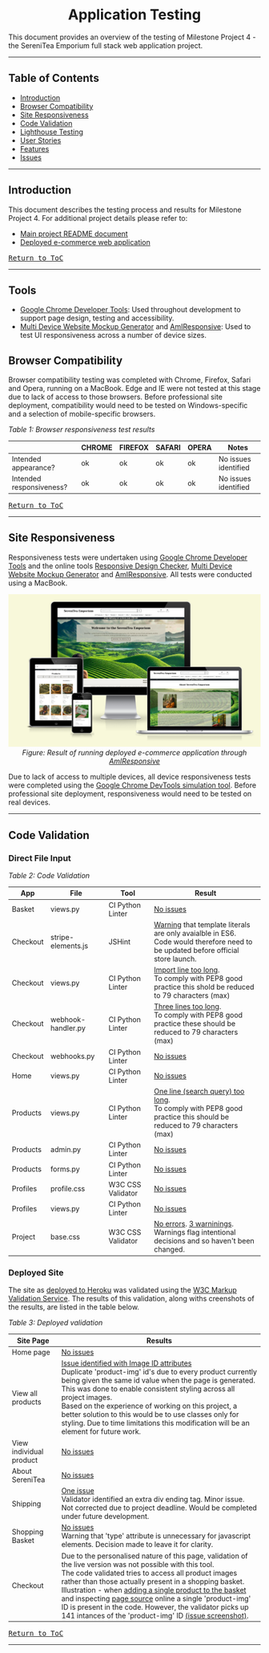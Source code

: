 <h1 align="center">Application Testing</h1>

This document provides an overview of the testing of Milestone Project 4 - the SereniTea Emporium full stack web application project.

- - -
## Table of Contents

   - [Introduction](#Introduction)
   - [Browser Compatibility](#Browser-Compatibility)
   - [Site Responsiveness](#Site-Responsiveness)
   - [Code Validation](#Code-Validation)
   - [Lighthouse Testing](#Lighthouse-Testing)
   - [User Stories](#User-Stories)
   - [Features](#Features)
   - [Issues](#Issues)

- - -

## Introduction

This document describes the testing process and results for Milestone Project 4. For additional project details please refer to:

- [Main project README document](../README.MD)
- [Deployed e-commerce web application](https://mp4-serenitea-emporium-5454dc22e46f.herokuapp.com/)


<kbd>[Return to ToC](#Table-of-Contents)</kbd>

- - -

## Tools

- [Google Chrome Developer Tools](https://developer.chrome.com/docs/devtools "DevTools"): Used throughout development to support page design, testing and accessibility. 
- [Multi Device Website Mockup Generator](https://techsini.com/multi-mockup/) and [AmIResponsive](https://ui.dev/amiresponsive "Bytes AmIResponsive"): Used to test UI responsiveness across a number of device sizes.


## Browser Compatibility

Browser compatibility testing was completed with Chrome, Firefox, Safari and Opera, running on a MacBook. Edge and IE were not tested at this stage due to lack of access to those browsers. Before professional site deployment, compatibility would need to be tested on Windows-specific and a selection of mobile-specific browsers.

*Table 1: Browser responsiveness test results*

| | CHROME | FIREFOX | SAFARI | OPERA | Notes | 
| ----------- | ----------- | ----------- | ----------- | ----------- | ----------- 
| Intended appearance? | ok | ok | ok | ok | No issues identified |
| Intended responsiveness? | ok | ok | ok | ok | No issues identified |


<kbd>[Return to ToC](#Table-of-Contents)</kbd>

- - -

## Site Responsiveness

Responsiveness tests were undertaken using [Google Chrome Developer Tools](https://developer.chrome.com/docs/devtools "DevTools") and the online tools [Responsive Design Checker](https://responsivedesignchecker.com/), [Multi Device Website Mockup Generator](https://techsini.com/multi-mockup/) and [AmIResponsive](https://ui.dev/amiresponsive "Bytes AmIResponsive").
All tests were conducted using a MacBook.

<p align="center">
    <img src="testing/am-i-responsive.png" alt="Illustration of the SereniTea Emporium site across a variety of devices">
    <br>
    <em>Figure: Result of running deployed e-commerce application through <a href="https://ui.dev/amiresponsive" target="_blank">AmIResponsive</a></em>
</p>


Due to lack of access to multiple devices, all device responsiveness tests were completed using the [Google Chrome DevTools simulation tool](https://developer.chrome.com/docs/devtools/device-mode/). Before professional site deployment, responsiveness would need to be tested on real devices.

- - -

## Code Validation

### Direct File Input

*Table 2: Code Validation*

| App      | File               | Tool              | Result |
|----------|--------------------|-------------------| ----- |
| Basket   | views.py | CI Python Linter  | [No issues](testing/code-validation/basket-views_py.png) |
| Checkout | stripe-elements.js | JSHint            | [Warning](testing/code-validation/checkout-stripe_elements_js.png) that template literals are only avaialble in ES6.<br/>Code would therefore need to be updated before official store launch. |
| Checkout | views.py | CI Python Linter  | [Import line too long](testing/code-validation/checkout-views_py.png).<br/>To comply with PEP8 good practice this shold be reduced to 79 characters (max) |
| Checkout | webhook-handler.py | CI Python Linter  | [Three lines too long](testing/code-validation/checkout-webhook_handler_py.png).<br/>To comply with PEP8 good practice these should be reduced to 79 characters (max) |
| Checkout | webhooks.py | CI Python Linter  | [No issues](testing/code-validation/checkout-webhooks_py.png) |
| Home     | views.py | CI Python Linter  | [No issues](testing/code-validation/home-views_py.png) |
| Products | views.py | CI Python Linter  | [One line (search query) too long](testing/code-validation/products-views_py.png).<br/>To comply with PEP8 good practice this should be reduced to 79 characters (max) |
| Products | admin.py | CI Python Linter  | [No issues](testing/code-validation/products-admin_py.png) |
| Products | forms.py | CI Python Linter  | [No issues](testing/code-validation/products-forms_py.png) |
| Profiles | profile.css | W3C CSS Validator | [No issues](testing/code-validation/profile-profile_css.png) |
| Profiles | views.py | CI Python Linter  | [No issues](testing/code-validation/profile-views_py.png) |
| Project  | base.css | W3C CSS Validator | [No errors](testing/code-validation/serenitea-base_css.png). [3 warninings](testing/code-validation/serenitea-base_css-warnings.png).<br/>Warnings flag intentional decisions and so haven't been changed. |

### Deployed Site
The site as [deployed to Heroku](https://mp4-serenitea-emporium-5454dc22e46f.herokuapp.com/) was validated using the [W3C Markup Validation Service](https://validator.w3.org/). 
The results of this validation, along withs creenshots of the results, are listed in the table below.

*Table 3: Deployed validation*

| Site Page| Results|
| ------ | ------ |
| Home page| [No issues](testing/code-validation/homepage.png) |
| View all products| [Issue identified with Image ID attributes](testing/code-validation/view-all-products.png)<br>Duplicate 'product-img' id's due to every product currently being given the same id value when the page is generated. This was done to enable consistent styling across all project images. <br/>Based on the experience of working on this project, a better solution to this would be to use classes only for styling. Due to time limitations this modification will be an element for future work. |
| View individual product | [No issues](testing/code-validation/view-individual-product.png) |
| About SereniTea | [No issues](testing/code-validation/about-serenitea.png) |
| Shipping | [One issue](testing/code-validation/shipping.png)<br>Validator identified an extra div ending tag. Minor issue. Not corrected due to project deadline. Would be completed under future development.|
| Shopping Basket | [No issues](testing/code-validation/basket.png)<br>Warning that 'type' attribute is unnecessary for javascript elements. Decision made to leave it for clarity.|
| Checkout | Due to the personalised nature of this page, validation of the live version was not possible with this tool.<br/>The code validated tries to access all product images rather than those actually present in a shopping basket.<br/>Illustration - when [adding a single product to the basket](testing/code-validation/basket-content.png) and inspecting [page source](testing/code-validation/basket-code.png) online a single 'product-img' ID is present in the code. However, the validator picks up 141 intances of the 'product-img' ID [(issue screenshot)](testing/code-validation/basket-validation.png). |

<kbd>[Return to ToC](#Table-of-Contents)</kbd>

- - -

